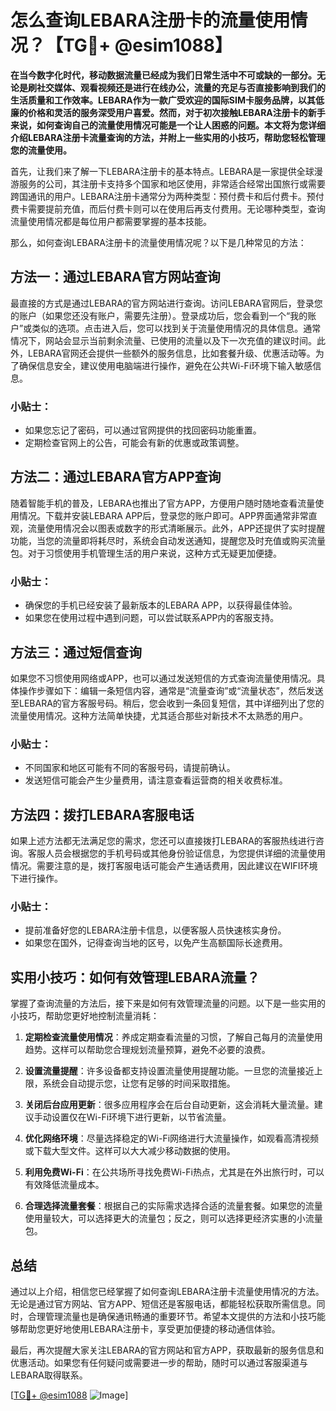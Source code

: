 # 怎么查询LEBARA注册卡的流量使用情况？【TG💪+ @esim1088】

**在当今数字化时代，移动数据流量已经成为我们日常生活中不可或缺的一部分。无论是刷社交媒体、观看视频还是进行在线办公，流量的充足与否直接影响到我们的生活质量和工作效率。LEBARA作为一款广受欢迎的国际SIM卡服务品牌，以其低廉的价格和灵活的服务深受用户喜爱。然而，对于初次接触LEBARA注册卡的新手来说，如何查询自己的流量使用情况可能是一个让人困惑的问题。本文将为您详细介绍LEBARA注册卡流量查询的方法，并附上一些实用的小技巧，帮助您轻松管理您的流量使用。**

首先，让我们来了解一下LEBARA注册卡的基本特点。LEBARA是一家提供全球漫游服务的公司，其注册卡支持多个国家和地区使用，非常适合经常出国旅行或需要跨国通讯的用户。LEBARA注册卡通常分为两种类型：预付费卡和后付费卡。预付费卡需要提前充值，而后付费卡则可以在使用后再支付费用。无论哪种类型，查询流量使用情况都是每位用户都需要掌握的基本技能。

那么，如何查询LEBARA注册卡的流量使用情况呢？以下是几种常见的方法：

## 方法一：通过LEBARA官方网站查询

最直接的方式是通过LEBARA的官方网站进行查询。访问LEBARA官网后，登录您的账户（如果您还没有账户，需要先注册）。登录成功后，您会看到一个“我的账户”或类似的选项。点击进入后，您可以找到关于流量使用情况的具体信息。通常情况下，网站会显示当前剩余流量、已使用的流量以及下一次充值的建议时间。此外，LEBARA官网还会提供一些额外的服务信息，比如套餐升级、优惠活动等。为了确保信息安全，建议使用电脑端进行操作，避免在公共Wi-Fi环境下输入敏感信息。

### 小贴士：
- 如果您忘记了密码，可以通过官网提供的找回密码功能重置。
- 定期检查官网上的公告，可能会有新的优惠或政策调整。

## 方法二：通过LEBARA官方APP查询

随着智能手机的普及，LEBARA也推出了官方APP，方便用户随时随地查看流量使用情况。下载并安装LEBARA APP后，登录您的账户即可。APP界面通常非常直观，流量使用情况会以图表或数字的形式清晰展示。此外，APP还提供了实时提醒功能，当您的流量即将耗尽时，系统会自动发送通知，提醒您及时充值或购买流量包。对于习惯使用手机管理生活的用户来说，这种方式无疑更加便捷。

### 小贴士：
- 确保您的手机已经安装了最新版本的LEBARA APP，以获得最佳体验。
- 如果您在使用过程中遇到问题，可以尝试联系APP内的客服支持。

## 方法三：通过短信查询

如果您不习惯使用网络或APP，也可以通过发送短信的方式查询流量使用情况。具体操作步骤如下：编辑一条短信内容，通常是“流量查询”或“流量状态”，然后发送至LEBARA的官方客服号码。稍后，您会收到一条回复短信，其中详细列出了您的流量使用情况。这种方法简单快捷，尤其适合那些对新技术不太熟悉的用户。

### 小贴士：
- 不同国家和地区可能有不同的客服号码，请提前确认。
- 发送短信可能会产生少量费用，请注意查看运营商的相关收费标准。

## 方法四：拨打LEBARA客服电话

如果上述方法都无法满足您的需求，您还可以直接拨打LEBARA的客服热线进行咨询。客服人员会根据您的手机号码或其他身份验证信息，为您提供详细的流量使用情况。需要注意的是，拨打客服电话可能会产生通话费用，因此建议在WIFI环境下进行操作。

### 小贴士：
- 提前准备好您的LEBARA注册卡信息，以便客服人员快速核实身份。
- 如果您在国外，记得查询当地的区号，以免产生高额国际长途费用。

## 实用小技巧：如何有效管理LEBARA流量？

掌握了查询流量的方法后，接下来是如何有效管理流量的问题。以下是一些实用的小技巧，帮助您更好地控制流量消耗：

1. **定期检查流量使用情况**：养成定期查看流量的习惯，了解自己每月的流量使用趋势。这样可以帮助您合理规划流量预算，避免不必要的浪费。

2. **设置流量提醒**：许多设备都支持设置流量使用提醒功能。一旦您的流量接近上限，系统会自动提示您，让您有足够的时间采取措施。

3. **关闭后台应用更新**：很多应用程序会在后台自动更新，这会消耗大量流量。建议手动设置仅在Wi-Fi环境下进行更新，以节省流量。

4. **优化网络环境**：尽量选择稳定的Wi-Fi网络进行大流量操作，如观看高清视频或下载大型文件。这样可以大大减少移动数据的使用。

5. **利用免费Wi-Fi**：在公共场所寻找免费Wi-Fi热点，尤其是在外出旅行时，可以有效降低流量成本。

6. **合理选择流量套餐**：根据自己的实际需求选择合适的流量套餐。如果您的流量使用量较大，可以选择更大的流量包；反之，则可以选择更经济实惠的小流量包。

## 总结

通过以上介绍，相信您已经掌握了如何查询LEBARA注册卡流量使用情况的方法。无论是通过官方网站、官方APP、短信还是客服电话，都能轻松获取所需信息。同时，合理管理流量也是确保通讯畅通的重要环节。希望本文提供的方法和小技巧能够帮助您更好地使用LEBARA注册卡，享受更加便捷的移动通信体验。

最后，再次提醒大家关注LEBARA的官方网站和官方APP，获取最新的服务信息和优惠活动。如果您有任何疑问或需要进一步的帮助，随时可以通过客服渠道与LEBARA取得联系。

[[TG💪+ @esim1088](https://t.me/s/esim1088) ![Image](https://i.postimg.cc/4NQfJmqS/Snipaste-2025-05-13-00-14-12.png)]